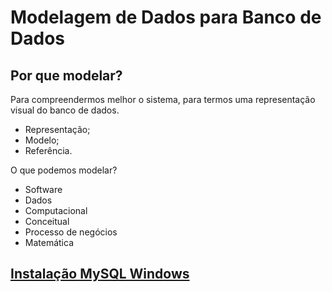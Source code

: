 # Modelagem de Dados para Banco de Dados

## Por que modelar?

Para compreendermos melhor o sistema, para termos uma representação visual do banco de dados.

* Representação;
* Modelo;
* Referência.

O que podemos modelar?

* Software
* Dados
* Computacional
* Conceitual
* Processo de negócios
* Matemática

## [Instalação MySQL Windows](https://dev.mysql.com/downloads/mysql/)

